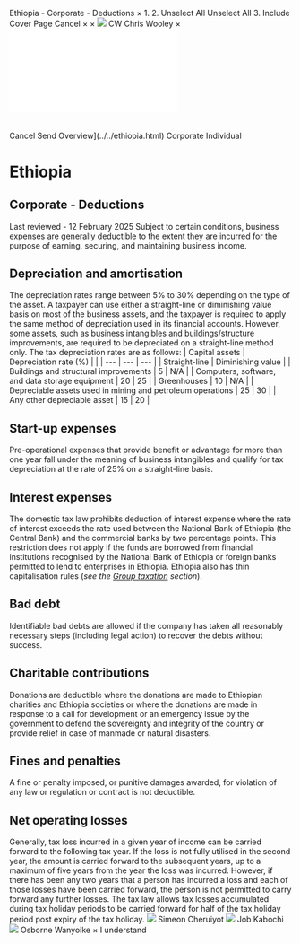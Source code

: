 Ethiopia - Corporate - Deductions
×
1.
2.
Unselect All
Unselect All
3.
Include Cover Page
Cancel
×
×
![](../../-/media/world-wide-tax-summaries/attachments/global---chris-wooley.ashx%3Frev=ac5e5f3223b34096b1afc2a6009c7320&revision=ac5e5f32-23b3-4096-b1af-c2a6009c7320&hash=859B7ADC84DC2CBEC9760E9E6EE7DE6D0A8BFCDF)
CW
Chris Wooley
×
![](deductions.html)
######
Cancel
Send
Overview](../../ethiopia.html)
Corporate
Individual
# Ethiopia
## Corporate - Deductions
Last reviewed - 12 February 2025
Subject to certain conditions, business expenses are generally deductible to the extent they are incurred for the purpose of earning, securing, and maintaining business income.
## Depreciation and amortisation
The depreciation rates range between 5% to 30% depending on the type of the asset. A taxpayer can use either a straight-line or diminishing value basis on most of the business assets, and the taxpayer is required to apply the same method of depreciation used in its financial accounts. However, some assets, such as business intangibles and buildings/structure improvements, are required to be depreciated on a straight-line method only.
The tax depreciation rates are as follows:
| Capital assets | Depreciation rate (%) | |
| --- | --- | --- |
| Straight-line | Diminishing value |
| Buildings and structural improvements | 5 | N/A |
| Computers, software, and data storage equipment | 20 | 25 |
| Greenhouses | 10 | N/A |
| Depreciable assets used in mining and petroleum operations | 25 | 30 |
| Any other depreciable asset | 15 | 20 |
## Start-up expenses
Pre-operational expenses that provide benefit or advantage for more than one year fall under the meaning of business intangibles and qualify for tax depreciation at the rate of 25% on a straight-line basis.
## Interest expenses
The domestic tax law prohibits deduction of interest expense where the rate of interest exceeds the rate used between the National Bank of Ethiopia (the Central Bank) and the commercial banks by two percentage points. This restriction does not apply if the funds are borrowed from financial institutions recognised by the National Bank of Ethiopia or foreign banks permitted to lend to enterprises in Ethiopia.
Ethiopia also has thin capitalisation rules (*see the [Group taxation](group-taxation.html)* *section*).
## Bad debt
Identifiable bad debts are allowed if the company has taken all reasonably necessary steps (including legal action) to recover the debts without success.
## Charitable contributions
Donations are deductible where the donations are made to Ethiopian charities and Ethiopia societies or where the donations are made in response to a call for development or an emergency issue by the government to defend the sovereignty and integrity of the country or provide relief in case of manmade or natural disasters.
## Fines and penalties
A fine or penalty imposed, or punitive damages awarded, for violation of any law or regulation or contract is not deductible.
## Net operating losses
Generally, tax loss incurred in a given year of income can be carried forward to the following tax year. If the loss is not fully utilised in the second year, the amount is carried forward to the subsequent years, up to a maximum of five years from the year the loss was incurred.
However, if there has been any two years that a person has incurred a loss and each of those losses have been carried forward, the person is not permitted to carry forward any further losses.
The tax law allows tax losses accumulated during tax holiday periods to be carried forward for half of the tax holiday period post expiry of the tax holiday.
![](../../-/media/world-wide-tax-summaries/ethiopiasimeon-cheruiyotethiopia--simeon-cheruiyotpng20221221171213647.ashx%3Frev=10a59f7983b74e50bcf3bcdf919a447d&revision=10a59f79-83b7-4e50-bcf3-bcdf919a447d&hash=B44346B5D4B3894F93F19513930965A58A4770C8)
Simeon Cheruiyot
![](../../-/media/world-wide-tax-summaries/ethiopiajob-maina-kabochiethiopia--job-kabochipng20221221171325736.ashx%3Frev=53b277ebf3a74acbb3195574d8959fbe&revision=53b277eb-f3a7-4acb-b319-5574d8959fbe&hash=937CC36C03934AF94BD953DDFE311F5BE189C9E5)
Job Kabochi
![](../../-/media/world-wide-tax-summaries/ethiopiaosborne-wanyoikeethiopia--osborne-wanyoikejpg20230127153224496.ashx%3Frev=f3d7155028224fa38366739a6f30aeb5&revision=f3d71550-2822-4fa3-8366-739a6f30aeb5&hash=809F585E57092A9E0C14B5C9BB1A6C0E3B8D7472)
Osborne Wanyoike
×
I understand